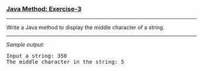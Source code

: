 ### [Java Method: Exercise-3](https://www.w3resource.com/java-exercises/method/java-method-exercise-3.php)

***
<p>Write a Java method to display the middle character of a string.</p>

***
_Sample output:_
<pre class="output">
Input a string: 350                                                                                           
The middle character in the string: 5
</pre>